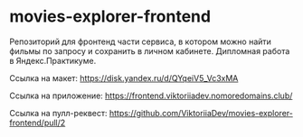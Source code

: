 # movies-explorer-frontend

Репозиторий для фронтенд части сервиса, в котором можно найти фильмы по запросу и сохранить в личном кабинете. 
Дипломная работа в Яндекс.Практикуме.

Ссылка на макет: https://disk.yandex.ru/d/QYqeiV5_Vc3xMA

Ссылка на приложение: https://frontend.viktoriiadev.nomoredomains.club/

Ссылка на пулл-реквест: https://github.com/ViktoriiaDev/movies-explorer-frontend/pull/2
